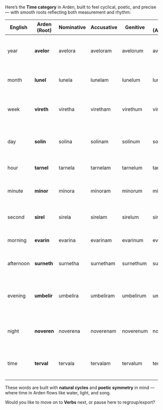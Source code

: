 Here’s the **Time category** in Arden, built to feel cyclical, poetic, and precise — with smooth roots reflecting both measurement and rhythm:

| English | Arden (Root) | Nominative | Accusative | Genitive | Arden (Adjective) | Arden (Noun) | Notes / Etymology |
| ----- | ----- | ----- | ----- | ----- | ----- | ----- | ----- |
| year | **avelor** | avelora | aveloram | avelorum | avelorel | avelor | From *avel* (water, flow) \+ *lore*; cycle of time |
| month | **lunel** | lunela | lunelam | lunelum | lunelel | lunel | Rooted in *luna*; tied to celestial cycles |
| week | **vireth** | viretha | viretham | virethum | virethel | vireth | Flowing period of 7 days; rhythmic feel |
| day | **solin** | solina | solinam | solinum | solinel | solin | From *sol* (sun); primary light period |
| hour | **tarnel** | tarnela | tarnelam | tarnelum | tarnelel | tarnel | Slice of a day; from *turn* |
| minute | **minor** | minora | minoram | minorum | minorel | minor | From *minute* (small) \+ *or* (order) |
| second | **sirel** | sirela | sirelam | sirelum | sirelel | sirel | From *sirius* \+ *pulse*; precise flicker |
| morning | **evarin** | evarina | evarinam | evarinum | evarinel | evarin | From *eva* (dawn) \+ *rin* (rise) |
| afternoon | **surneth** | surnetha | surnetham | surnethum | surnethel | surneth | From *sun* \+ *earth*; mid-light period |
| evening | **umbelir** | umbelira | umbeliram | umbelirum | umbelirel | umbelir | From *umbra* (shadow) \+ *lumen*; fading light |
| night | **noveren** | noverena | noverenam | noverenum | noverenel | noveren | From *nova* (dark/new) \+ *end*; time of rest |
| time | **terval** | tervala | tervalam | tervalum | tervalel | terval | Shared with “season”; from *turn* \+ *value* |

These words are built with **natural cycles** and **poetic symmetry** in mind — where time in Arden flows like water, light, and song.

Would you like to move on to **Verbs** next, or pause here to regroup/export?

